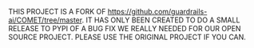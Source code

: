 THIS PROJECT IS A FORK OF https://github.com/guardrails-ai/COMET/tree/master. IT HAS ONLY BEEN CREATED TO DO A SMALL RELEASE TO PYPI OF A BUG FIX WE REALLY NEEDED FOR OUR OPEN SOURCE PROJECT. PLEASE USE THE ORIGINAL PROJECT IF YOU CAN.